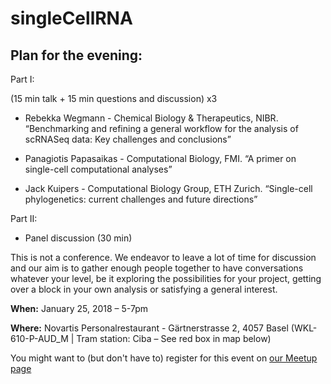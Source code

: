 # singleCellRNA

## Plan for the evening:

Part I:

(15 min talk + 15 min questions and discussion) x3
- Rebekka Wegmann - Chemical Biology & Therapeutics, NIBR. 
“Benchmarking and refining a general workflow for the analysis of scRNASeq data: Key challenges and conclusions”

- Panagiotis Papasaikas - Computational Biology, FMI. 
“A primer on single-cell computational analyses”

- Jack Kuipers - Computational Biology Group, ETH Zurich. 
“Single-cell phylogenetics: current challenges and future directions”

Part II:

- Panel discussion (30 min)

This is not a conference. We endeavor to leave a lot of time for discussion and our aim is to gather enough people together to have conversations whatever your level, be it exploring the possibilities for your project, getting over a block in your own analysis or satisfying a general interest.

**When:** January 25, 2018 – 5-7pm

**Where:** Novartis Personalrestaurant - Gärtnerstrasse 2, 4057 Basel (WKL-610-P-AUD_M | Tram station: Ciba – See red box in map below)

You might want to (but don't have to) register for this event on [our Meetup page](https://www.meetup.com/Basel-Computational-Methods-for-Research-Community-BCMRC/events/246192504/)
